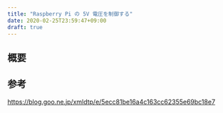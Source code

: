 ```yaml
---
title: "Raspberry Pi の 5V 電圧を制御する"
date: 2020-02-25T23:59:47+09:00
draft: true
---
```


## 概要

## 参考
https://blog.goo.ne.jp/xmldtp/e/5ecc81be16a4c163cc62355e69bc18e7